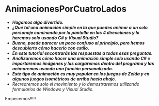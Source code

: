 # AnimacionesPorCuatroLados

- **_Hagamos algo divertido._**
- **_¿Qué tal una animación simple en la que puedes animar a un solo personaje caminando por la pantalla en las 4 direcciones y lo haremos solo usando C# y Visual Studio?_**
- **_Bueno, puede parecer un poco confuso al principio, pero hemos descubierto cómo hacerlo con estilo._**
- **_En este tutorial encontrarás las respuestas a todas esas preguntas._**
- **_Analizaremos cómo hacer una animación simple solo usando C# e importaremos imágenes y las cargaremos dentro del programa y las animaremos usando una función personalizada._**
- **_Este tipo de animación es muy popular en los juegos de Zelda y en algunos juegos isométricos de arriba hacia abajo._**
- _Recrearemos solo el movimiento y lo demostraremos utilizando formularios de Windows y Visual Studio._

Empecemos!!!!!
